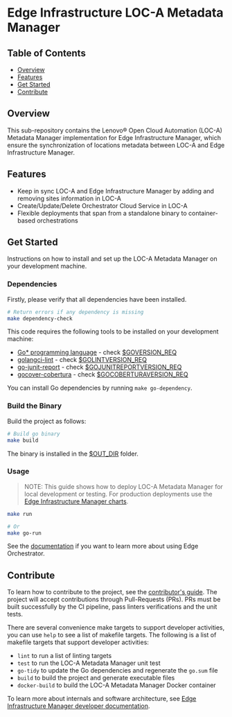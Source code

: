 # Edge Infrastructure LOC-A Metadata Manager

## Table of Contents

- [Overview](#overview)
- [Features](#features)
- [Get Started](#get-started)
- [Contribute](#contribute)

## Overview

This sub-repository contains the Lenovo® Open Cloud Automation (LOC-A) Metadata Manager implementation for Edge
Infrastructure Manager, which ensure the synchronization of locations metadata between LOC-A and Edge Infrastructure
Manager.

## Features

- Keep in sync LOC-A and Edge Infrastructure Manager by adding and removing sites information in LOC-A
- Create/Update/Delete Orchestrator Cloud Service in LOC-A
- Flexible deployments that span from a standalone binary to container-based orchestrations

## Get Started

Instructions on how to install and set up the LOC-A Metadata Manager on your development machine.

### Dependencies

Firstly, please verify that all dependencies have been installed.

```bash
# Return errors if any dependency is missing
make dependency-check
```

This code requires the following tools to be installed on your development machine:

- [Go\* programming language](https://go.dev) - check [$GOVERSION_REQ](../version.mk)
- [golangci-lint](https://github.com/golangci/golangci-lint) - check [$GOLINTVERSION_REQ](../version.mk)
- [go-junit-report](https://github.com/jstemmer/go-junit-report) - check [$GOJUNITREPORTVERSION_REQ](../version.mk)
- [gocover-cobertura](github.com/boumenot/gocover-cobertura) - check [$GOCOBERTURAVERSION_REQ](../version.mk)

You can install Go dependencies by running `make go-dependency`.

### Build the Binary

Build the project as follows:

```bash
# Build go binary
make build
```

The binary is installed in the [$OUT_DIR](../common.mk) folder.

### Usage

> NOTE: This guide shows how to deploy LOC-A Metadata Manager for local development or testing. For production
deployments use the [Edge Infrastructure Manager charts][inframanager-charts].

```bash
make run

# Or
make go-run
```

See the [documentation][user-guide-url] if you want to learn more about using Edge Orchestrator.

## Contribute

To learn how to contribute to the project, see the [contributor's guide][contributors-guide-url]. The project will
accept contributions through Pull-Requests (PRs). PRs must be built successfully by the CI pipeline, pass linters
verifications and the unit tests.

There are several convenience make targets to support developer activities, you can use `help` to see a list of makefile
targets. The following is a list of makefile targets that support developer activities:

- `lint` to run a list of linting targets
- `test` to run the LOC-A Metadata Manager unit test
- `go-tidy` to update the Go dependencies and regenerate the `go.sum` file
- `build` to build the project and generate executable files
- `docker-build` to build the LOC-A Metadata Manager Docker container

To learn more about internals and software architecture, see
[Edge Infrastructure Manager developer documentation][inframanager-dev-guide-url].

[user-guide-url]: https://docs.openedgeplatform.intel.com/edge-manage-docs/main/user_guide/get_started_guide/index.html
[inframanager-dev-guide-url]: https://docs.openedgeplatform.intel.com/edge-manage-docs/main/developer_guide/infra_manager/index.html
[contributors-guide-url]: https://docs.openedgeplatform.intel.com/edge-manage-docs/main/developer_guide/contributor_guide/index.html
[inframanager-charts]: https://github.com/open-edge-platform/infra-charts
